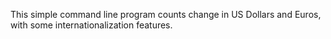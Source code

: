
This simple command line program counts change in US Dollars and Euros, with some internationalization features.
